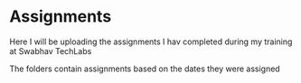 # Assignments

Here I will be uploading the assignments I hav completed during my training at Swabhav TechLabs 

The folders contain assignments based on the dates they were assigned 
